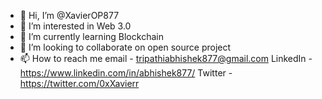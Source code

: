 - 👋 Hi, I’m @XavierOP877
- 👀 I’m interested in Web 3.0
- 🌱 I’m currently learning Blockchain
- 💞️ I’m looking to collaborate on open source project
- 📫 How to reach me email - tripathiabhishek877@gmail.com  LinkedIn - https://www.linkedin.com/in/abhishek877/  Twitter - https://twitter.com/0xXavierr

<!---
XavierOP877/XavierOP877 is a ✨ special ✨ repository because its `README.md` (this file) appears on your GitHub profile.
You can click the Preview link to take a look at your changes.
--->


